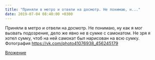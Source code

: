```yaml
---
title: "Приняли в метро и отвели на досмотр. Не понимаю, н..."
date: 2019-07-04 08:40:00 +0300
---
```


Приняли в метро и отвели на досмотр. Не понимаю, ну как я мог вызвать подозрение, дело же явно не в сумке с самокатом. Не зря я хотел сумку, чтоб на ней самокат был нарисован на всю сумку.
Фотография
https://vk.com/photo41076938_456245179

[Вложение](https://vk.com/photo41076938_456245179)
